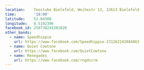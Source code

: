 ```yaml
---
location:    Teestube Bielefeld, Weihestr 13, 33613 Bielefeld
time:        '18:00'
latitude:    52.04508
longitude:   8.5192396
facebook_id: 258738241201020
other_bands:
  - name: Speedhippie
    url: https://www.facebook.com/Speedhippie-231262243884863
  - name: Quiet Cowtone
    url: https://www.facebook.com/QuietCowtone
  - name: Renegades
    url: https://www.facebook.com/rngdscrm
---
```

